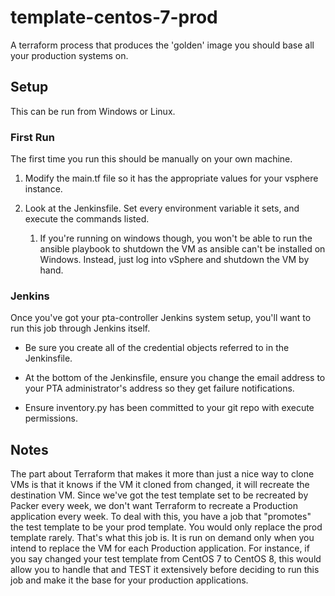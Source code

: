 # template-centos-7-prod

A terraform process that produces the 'golden' image you should base all your production systems on.

## Setup

This can be run from Windows or Linux.

### First Run

The first time you run this should be manually on your own machine. 

1. Modify the main.tf file so it has the appropriate values for your vsphere instance. 

1. Look at the Jenkinsfile. Set every environment variable it sets, and execute the commands listed.

    1. If you're running on windows though, you won't be able to run the ansible playbook to shutdown
the VM as ansible can't be installed on Windows. Instead, just log into vSphere and shutdown the VM
by hand.

### Jenkins

Once you've got your pta-controller Jenkins system setup, you'll want to run this job through
Jenkins itself. 

* Be sure you create all of the credential objects referred to in the Jenkinsfile.

* At the bottom of the Jenkinsfile, ensure you change the email address to your PTA 
administrator's address so they get failure notifications.

* Ensure inventory.py has been committed to your git repo with execute permissions.

## Notes

The part about Terraform that makes it more than just a nice way to clone VMs is
that it knows if the VM it cloned from changed, it will recreate the destination VM.
Since we've got the test template set to be recreated by Packer every week, we don't
want Terraform to recreate a Production application every week. To deal with this,
you have a job that "promotes" the test template to be your prod template. You would
only replace the prod template rarely. That's what this job is. It is run on demand
only when you intend to replace the VM for each Production application. For instance,
if you say changed your test template from CentOS 7 to CentOS 8, this would allow you
to handle that and TEST it extensively before deciding to run this job and 
make it the base for your production applications.
